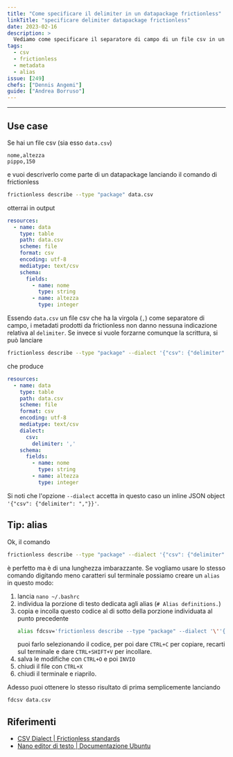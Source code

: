 ```yaml
---
title: "Come specificare il delimiter in un datapackage frictionless"
linkTitle: "specificare delimiter datapackage frictionless"
date: 2023-02-16
description: >
  Vediamo come specificare il separatore di campo di un file csv in un datapackage frictionless
tags:
  - csv
  - frictionless
  - metadata
  - alias
issue: [249]
chefs: ["Dennis Angemi"]
guide: ["Andrea Borruso"]
---
```


---

## Use case
Se hai un file csv (sia esso `data.csv`)
```
nome,altezza
pippo,150
```

e vuoi descriverlo come parte di un datapackage lanciando il comando di frictionless

```bash
frictionless describe --type "package" data.csv
```

otterrai in output

```yaml
resources:
  - name: data
    type: table
    path: data.csv
    scheme: file
    format: csv
    encoding: utf-8
    mediatype: text/csv
    schema:
      fields:
        - name: nome
          type: string
        - name: altezza
          type: integer
```

Essendo `data.csv` un file csv che ha la virgola (`,`) come separatore di campo, i metadati prodotti da frictionless non danno nessuna indicazione relativa al `delimiter`. Se invece si vuole forzarne comunque la scrittura, si può lanciare

```bash
frictionless describe --type "package" --dialect '{"csv": {"delimiter": ","}}' data.csv
```

che produce

```yaml
resources:
  - name: data
    type: table
    path: data.csv
    scheme: file
    format: csv
    encoding: utf-8
    mediatype: text/csv
    dialect:
      csv:
        delimiter: ','
    schema:
      fields:
        - name: nome
          type: string
        - name: altezza
          type: integer
```

Si noti che l'opzione `--dialect` accetta in questo caso un inline JSON object `'{"csv": {"delimiter": ","}}'`.

## Tip: alias
Ok, il comando
```bash
frictionless describe --type "package" --dialect '{"csv": {"delimiter": ","}}'
```
è perfetto ma è di una lunghezza imbarazzante. Se vogliamo usare lo stesso comando digitando meno caratteri sul terminale possiamo creare un `alias` in questo modo:

1. lancia `nano ~/.bashrc`
2. individua la porzione di testo dedicata agli alias (`# Alias definitions.`)
3. copia e incolla questo codice al di sotto della porzione individuata al punto precedente 
    ```bash
    alias fdcsv='frictionless describe --type "package" --dialect '\''{"csv": {"delimiter": ","}}'\'''
    ```
    puoi farlo selezionando il codice, per poi dare `CTRL+C` per copiare, recarti sul terminale e dare `CTRL+SHIFT+V` per incollare.
4. salva le modifiche con `CTRL+O` e poi `INVIO`
5. chiudi il file con `CTRL+X`
6. chiudi il terminale e riaprilo.

Adesso puoi ottenere lo stesso risultato di prima semplicemente lanciando
```bash
fdcsv data.csv
```

## Riferimenti
- [CSV Dialect | Frictionless standards](https://specs.frictionlessdata.io/csv-dialect/)
- [Nano editor di testo | Documentazione Ubuntu](https://wiki.ubuntu-it.org/Ufficio/EditorDiTesto/Nano)
